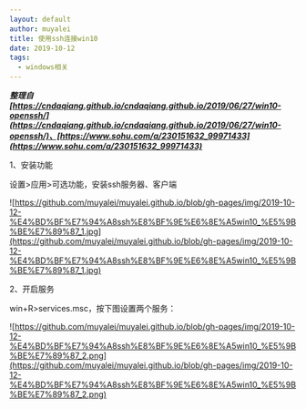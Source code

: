 ```yaml
---
layout: default
author: muyalei
title: 使用ssh连接win10
date: 2019-10-12
tags:
  - windows相关
---
```


***整理自[https://cndaqiang.github.io/cndaqiang.github.io/2019/06/27/win10-openssh/](https://cndaqiang.github.io/cndaqiang.github.io/2019/06/27/win10-openssh/)、[https://www.sohu.com/a/230151632_99971433](https://www.sohu.com/a/230151632_99971433)***

1、安装功能

设置>应用>可选功能，安装ssh服务器、客户端

![https://github.com/muyalei/muyalei.github.io/blob/gh-pages/img/2019-10-12-%E4%BD%BF%E7%94%A8ssh%E8%BF%9E%E6%8E%A5win10_%E5%9B%BE%E7%89%87_1.jpg](https://github.com/muyalei/muyalei.github.io/blob/gh-pages/img/2019-10-12-%E4%BD%BF%E7%94%A8ssh%E8%BF%9E%E6%8E%A5win10_%E5%9B%BE%E7%89%87_1.jpg)

2、开启服务

win+R>services.msc，按下图设置两个服务：

![https://github.com/muyalei/muyalei.github.io/blob/gh-pages/img/2019-10-12-%E4%BD%BF%E7%94%A8ssh%E8%BF%9E%E6%8E%A5win10_%E5%9B%BE%E7%89%87_2.png](https://github.com/muyalei/muyalei.github.io/blob/gh-pages/img/2019-10-12-%E4%BD%BF%E7%94%A8ssh%E8%BF%9E%E6%8E%A5win10_%E5%9B%BE%E7%89%87_2.png)

